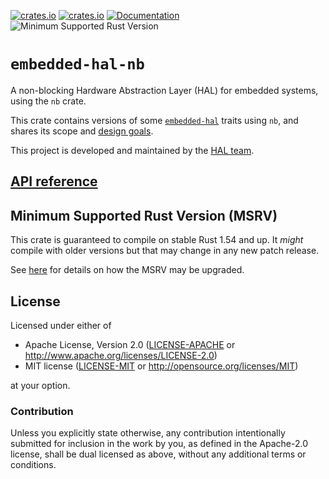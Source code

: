 [![crates.io](https://img.shields.io/crates/d/embedded-hal-nb.svg)](https://crates.io/crates/embedded-hal-nb)
[![crates.io](https://img.shields.io/crates/v/embedded-hal-nb.svg)](https://crates.io/crates/embedded-hal-nb)
[![Documentation](https://docs.rs/embedded-hal-nb/badge.svg)](https://docs.rs/embedded-hal-nb)
![Minimum Supported Rust Version](https://img.shields.io/badge/rustc-1.54+-blue.svg)

# `embedded-hal-nb`

A non-blocking Hardware Abstraction Layer (HAL) for embedded systems, using the `nb` crate.

This crate contains versions of some [`embedded-hal`](https://crates.io/crates/embedded-hal) traits using `nb`, and shares its scope and [design goals](https://docs.rs/embedded-hal/latest/embedded_hal/#design-goals).

This project is developed and maintained by the [HAL team](https://github.com/rust-embedded/wg#the-hal-team).

## [API reference]

[API reference]: https://docs.rs/embedded-hal-nb

## Minimum Supported Rust Version (MSRV)

This crate is guaranteed to compile on stable Rust 1.54 and up. It *might*
compile with older versions but that may change in any new patch release.

See [here](../docs/msrv.md) for details on how the MSRV may be upgraded.

## License

Licensed under either of

- Apache License, Version 2.0 ([LICENSE-APACHE](LICENSE-APACHE) or
  http://www.apache.org/licenses/LICENSE-2.0)
- MIT license ([LICENSE-MIT](LICENSE-MIT) or http://opensource.org/licenses/MIT)

at your option.

### Contribution

Unless you explicitly state otherwise, any contribution intentionally submitted
for inclusion in the work by you, as defined in the Apache-2.0 license, shall be
dual licensed as above, without any additional terms or conditions.

